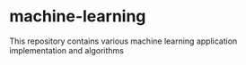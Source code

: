 # machine-learning
This repository contains various machine learning application implementation and algorithms
